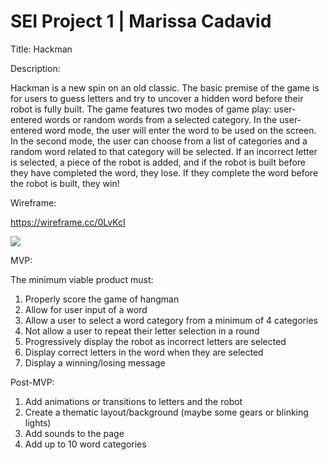 # SEI Project 1 | Marissa Cadavid


Title: Hackman

Description:

Hackman is a new spin on an old classic.  The basic premise of the game is for users to guess letters and try to uncover a hidden word before their robot is fully built.  The game features two modes of game play: user-entered words or random words from a selected category.  In the user-entered word mode, the user will enter the word to be used on the screen.  In the second mode, the user can choose from a list of categories and a random word related to that category will be selected.  If an incorrect letter is selected, a piece of the robot is added, and if the robot is built before they have completed the word, they lose.  If they complete the word before the robot is built, they win!

Wireframe:

https://wireframe.cc/0LvKcI

![](https://i.imgur.com/IRpf1VE.jpg)

MVP:

The minimum viable product must:
1. Properly score the game of hangman
2. Allow for user input of a word
3. Allow a user to select a word category from a minimum of 4 categories
4. Not allow a user to repeat their letter selection in a round
5. Progressively display the robot as incorrect letters are selected
6. Display correct letters in the word when they are selected
7. Display a winning/losing message

Post-MVP:
1. Add animations or transitions to letters and the robot
2. Create a thematic layout/background (maybe some gears or blinking lights)
3. Add sounds to the page
4. Add up to 10 word categories
